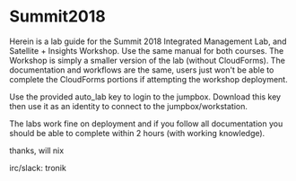 # Summit2018
Herein is a lab guide for the Summit 2018 Integrated Management Lab, and Satellite + Insights Workshop. Use the same manual for both courses. The Workshop is simply a smaller version of the lab (without CloudForms). The documentation and workflows are the same, users just won't be able to complete the CloudForms portions if attempting the workshop deployment.

Use the provided auto_lab key to login to the jumpbox. Download this key then use it as an identity to connect to the jumpbox/workstation.

The labs work fine on deployment and if you follow all documentation you should be able to complete within 2 hours (with working knowledge).

thanks,
will nix

irc/slack: tronik
